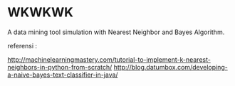 # WKWKWK
A data mining tool simulation with Nearest Neighbor and Bayes Algorithm.

referensi : 

http://machinelearningmastery.com/tutorial-to-implement-k-nearest-neighbors-in-python-from-scratch/
http://blog.datumbox.com/developing-a-naive-bayes-text-classifier-in-java/
